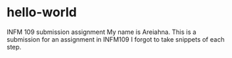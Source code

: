 # hello-world
INFM 109 submission assignment
My name is Areiahna. This is a submission for an assignment in INFM109
I forgot to take snippets of each step.
